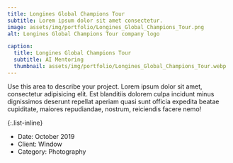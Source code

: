 ```yaml
---
title: Longines Global Champions Tour
subtitle: Lorem ipsum dolor sit amet consectetur.
image: assets/img/portfolio/Longines_Global_Champions_Tour.png
alt: Longines Global Champions Tour company logo

caption:
  title: Longines Global Champions Tour
  subtitle: AI Mentoring
  thumbnail: assets/img/portfolio/Longines_Global_Champions_Tour.webp
---
```

Use this area to describe your project. Lorem ipsum dolor sit amet, consectetur adipisicing elit. Est blanditiis dolorem culpa incidunt minus dignissimos deserunt repellat aperiam quasi sunt officia expedita beatae cupiditate, maiores repudiandae, nostrum, reiciendis facere nemo!

{:.list-inline}
- Date: October 2019
- Client: Window
- Category: Photography

